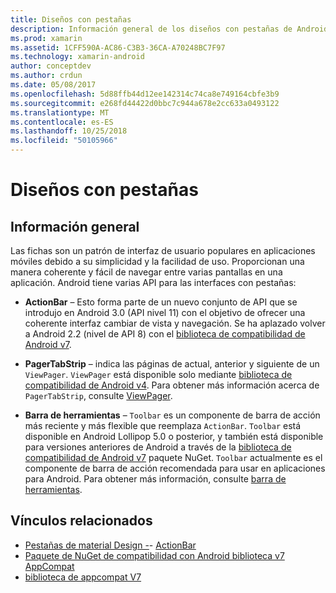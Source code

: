 ```yaml
---
title: Diseños con pestañas
description: Información general de los diseños con pestañas de Android
ms.prod: xamarin
ms.assetid: 1CFF590A-AC86-C3B3-36CA-A70248BC7F97
ms.technology: xamarin-android
author: conceptdev
ms.author: crdun
ms.date: 05/08/2017
ms.openlocfilehash: 5d88ffb44d12ee142314c74ca8e749164cbfe3b9
ms.sourcegitcommit: e268fd44422d0bbc7c944a678e2cc633a0493122
ms.translationtype: MT
ms.contentlocale: es-ES
ms.lasthandoff: 10/25/2018
ms.locfileid: "50105966"
---
```

# <a name="tabbed-layouts"></a>Diseños con pestañas


## <a name="overview"></a>Información general

Las fichas son un patrón de interfaz de usuario populares en aplicaciones móviles debido a su simplicidad y la facilidad de uso. Proporcionan una manera coherente y fácil de navegar entre varias pantallas en una aplicación. Android tiene varias API para las interfaces con pestañas: 

-   **ActionBar** &ndash; Esto forma parte de un nuevo conjunto de API que se introdujo en Android 3.0 (API nivel 11) con el objetivo de ofrecer una coherente interfaz cambiar de vista y navegación. Se ha aplazado volver a Android 2.2 (nivel de API 8) con el [biblioteca de compatibilidad de Android v7](https://www.nuget.org/packages/Xamarin.Android.Support.v7.AppCompat/). 

-   **PagerTabStrip** &ndash; indica las páginas de actual, anterior y siguiente de un `ViewPager`. `ViewPager` está disponible solo mediante [biblioteca de compatibilidad de Android v4](https://www.nuget.org/packages/Xamarin.Android.Support.v4/).
     Para obtener más información acerca de `PagerTabStrip`, consulte [ViewPager](~/android/user-interface/controls/view-pager/index.md).

-   **Barra de herramientas** &ndash; `Toolbar` es un componente de barra de acción más reciente y más flexible que reemplaza `ActionBar`. `Toolbar` está disponible en Android Lollipop 5.0 o posterior, y también está disponible para versiones anteriores de Android a través de la [biblioteca de compatibilidad de Android v7](https://www.nuget.org/packages/Xamarin.Android.Support.v7.AppCompat/) paquete NuGet. 
    `Toolbar` actualmente es el componente de barra de acción recomendada para usar en aplicaciones para Android.
    Para obtener más información, consulte [barra de herramientas](~/android/user-interface/controls/tool-bar/index.md). 



## <a name="related-links"></a>Vínculos relacionados

- [Pestañas de material Design -](https://material.io/guidelines/components/tabs.html)- [ActionBar](http://developer.android.com/guide/topics/ui/actionbar.html)
- [Paquete de NuGet de compatibilidad con Android biblioteca v7 AppCompat](https://www.nuget.org/packages/Xamarin.Android.Support.v7.AppCompat/)
- [biblioteca de appcompat V7](http://developer.android.com/tools/support-library/features.html#v7-appcompat)
